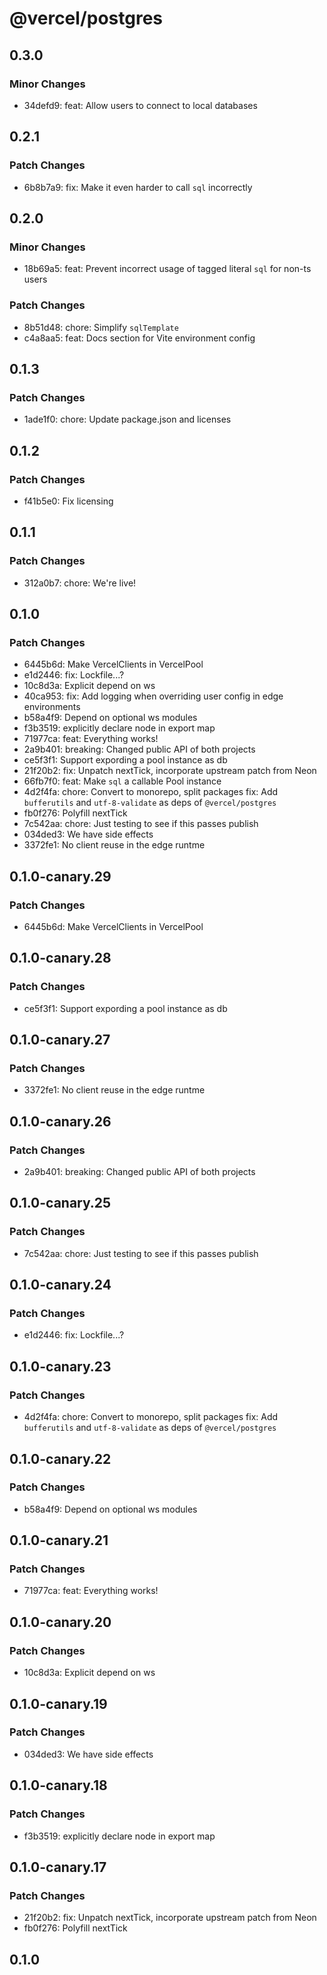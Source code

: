 # @vercel/postgres

## 0.3.0

### Minor Changes

- 34defd9: feat: Allow users to connect to local databases

## 0.2.1

### Patch Changes

- 6b8b7a9: fix: Make it even harder to call `sql` incorrectly

## 0.2.0

### Minor Changes

- 18b69a5: feat: Prevent incorrect usage of tagged literal `sql` for non-ts users

### Patch Changes

- 8b51d48: chore: Simplify `sqlTemplate`
- c4a8aa5: feat: Docs section for Vite environment config

## 0.1.3

### Patch Changes

- 1ade1f0: chore: Update package.json and licenses

## 0.1.2

### Patch Changes

- f41b5e0: Fix licensing

## 0.1.1

### Patch Changes

- 312a0b7: chore: We're live!

## 0.1.0

### Patch Changes

- 6445b6d: Make VercelClients in VercelPool
- e1d2446: fix: Lockfile...?
- 10c8d3a: Explicit depend on ws
- 40ca953: fix: Add logging when overriding user config in edge environments
- b58a4f9: Depend on optional ws modules
- f3b3519: explicitly declare node in export map
- 71977ca: feat: Everything works!
- 2a9b401: breaking: Changed public API of both projects
- ce5f3f1: Support expording a pool instance as db
- 21f20b2: fix: Unpatch nextTick, incorporate upstream patch from Neon
- 66fb7f0: feat: Make `sql` a callable Pool instance
- 4d2f4fa: chore: Convert to monorepo, split packages
  fix: Add `bufferutils` and `utf-8-validate` as deps of `@vercel/postgres`
- fb0f276: Polyfill nextTick
- 7c542aa: chore: Just testing to see if this passes publish
- 034ded3: We have side effects
- 3372fe1: No client reuse in the edge runtme

## 0.1.0-canary.29

### Patch Changes

- 6445b6d: Make VercelClients in VercelPool

## 0.1.0-canary.28

### Patch Changes

- ce5f3f1: Support expording a pool instance as db

## 0.1.0-canary.27

### Patch Changes

- 3372fe1: No client reuse in the edge runtme

## 0.1.0-canary.26

### Patch Changes

- 2a9b401: breaking: Changed public API of both projects

## 0.1.0-canary.25

### Patch Changes

- 7c542aa: chore: Just testing to see if this passes publish

## 0.1.0-canary.24

### Patch Changes

- e1d2446: fix: Lockfile...?

## 0.1.0-canary.23

### Patch Changes

- 4d2f4fa: chore: Convert to monorepo, split packages
  fix: Add `bufferutils` and `utf-8-validate` as deps of `@vercel/postgres`

## 0.1.0-canary.22

### Patch Changes

- b58a4f9: Depend on optional ws modules

## 0.1.0-canary.21

### Patch Changes

- 71977ca: feat: Everything works!

## 0.1.0-canary.20

### Patch Changes

- 10c8d3a: Explicit depend on ws

## 0.1.0-canary.19

### Patch Changes

- 034ded3: We have side effects

## 0.1.0-canary.18

### Patch Changes

- f3b3519: explicitly declare node in export map

## 0.1.0-canary.17

### Patch Changes

- 21f20b2: fix: Unpatch nextTick, incorporate upstream patch from Neon
- fb0f276: Polyfill nextTick

## 0.1.0

